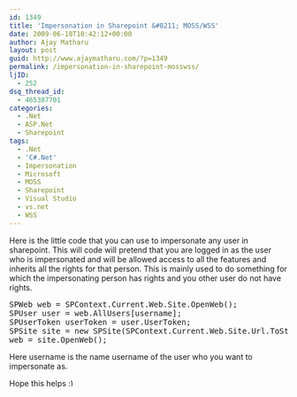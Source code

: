 ```yaml
---
id: 1349
title: 'Impersonation in Sharepoint &#8211; MOSS/WSS'
date: 2009-06-10T10:42:12+00:00
author: Ajay Matharu
layout: post
guid: http://www.ajaymatharu.com/?p=1349
permalink: /impersonation-in-sharepoint-mosswss/
ljID:
  - 252
dsq_thread_id:
  - 465387701
categories:
  - .Net
  - ASP.Net
  - Sharepoint
tags:
  - .Net
  - 'C#.Net'
  - Impersonation
  - Microsoft
  - MOSS
  - Sharepoint
  - Visual Studio
  - vs.net
  - WSS
---
```

Here is the little code that you can use to impersonate any user in sharepoint. This will code will pretend that you are logged in as the user who is impersonated and will be allowed access to all the features and inherits all the rights for that person. This is mainly used to do something for which the impersonating person has rights and you other user do not have rights.

<pre name="code" class="c-sharp">SPWeb web = SPContext.Current.Web.Site.OpenWeb();
SPUser user = web.AllUsers[username];
SPUserToken userToken = user.UserToken;
SPSite site = new SPSite(SPContext.Current.Web.Site.Url.ToString(), userToken);
web = site.OpenWeb();
</pre>

Here username is the name username of the user who you want to impersonate as.

Hope this helps <img src="http://www.ajaymatharu.com/wp-includes/images/smilies/simple-smile.png" alt=":)" class="wp-smiley" style="height: 1em; max-height: 1em;" />